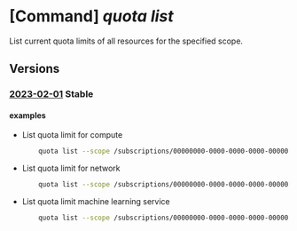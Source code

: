 # [Command] _quota list_

List current quota limits of all resources for the specified scope.

## Versions

### [2023-02-01](/Resources/mgmt-plane/L3tzY29wZX0vcHJvdmlkZXJzL21pY3Jvc29mdC5xdW90YS9xdW90YXM=/2023-02-01.xml) **Stable**

<!-- mgmt-plane /{scope}/providers/microsoft.quota/quotas 2023-02-01 -->

#### examples

- List quota limit for compute
    ```bash
        quota list --scope /subscriptions/00000000-0000-0000-0000-000000000000/providers/Microsoft.Compute/locations/eastus
    ```

- List quota limit for network
    ```bash
        quota list --scope /subscriptions/00000000-0000-0000-0000-000000000000/providers/Microsoft.Network/locations/eastus
    ```

- List quota limit machine learning service
    ```bash
        quota list --scope /subscriptions/00000000-0000-0000-0000-000000000000/providers/Microsoft.MachineLearningServices/locations/eastus
    ```
